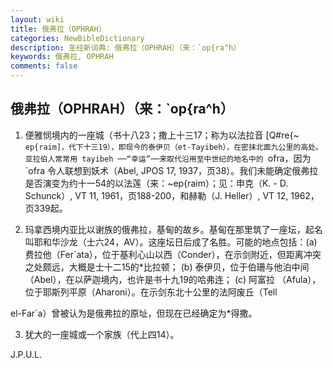 ```yaml
---
layout: wiki
title: 俄弗拉（OPHRAH）
categories: NewBibleDictionary
description: 圣经新词典: 俄弗拉（OPHRAH）（来：`op{ra^h）
keywords: 俄弗拉, OPHRAH
comments: false
---
```


## 俄弗拉（OPHRAH）（来：`op{ra^h）

1. 便雅悯境内的一座城（书十八23；撒上十三17；称为以法拉音 [Q#re{~ `ep{raim]，代下十三19），即现今的泰伊贝（et-Tayibeh），在密抹北面九公里的高处。亚拉伯人常常用 tayibeh ──“幸运”──来取代沿用至中世纪的地名中的 `ofra，因为 `ofra 令人联想到妖术（Abel, JPOS 17, 1937，页38）。我们未能确定俄弗拉是否演变为约十一54的以法莲（来：~ep{raim）；见：申克（K. - D. Schunck）, VT 11, 1961，页188-200，和赫勒（J. Heller）, VT 12, 1962，页339起。

2. 玛拿西境内亚比以谢族的俄弗拉，基甸的故乡。基甸在那里筑了一座坛，起名叫耶和华沙龙（士六24，AV）。这座坛日后成了名胜。可能的地点包括：(a) 费拉他（Fer`ata），位于基利心山以西（Conder），在示剑附近，但距离冲突之处颇远，大概是士十二15的*比拉顿； (b) 泰伊贝，位于伯珊与他泊中间（Abel），在以萨迦境内，也许是书十九19的哈弗连； (c) 阿富拉 （Afula），位于耶斯列平原（Aharoni）。在示剑东北十公里的法阿废丘（Tell

el-Far`a）曾被认为是俄弗拉的原址，但现在已经确定为*得撒。

3. 犹大的一座城或一个家族（代上四14）。

J.P.U.L.








